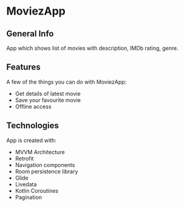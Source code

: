 # MoviezApp

## General Info
App which shows list of movies with description, IMDb rating, genre.

## Features
A few of the things you can do with MoviezApp:
* Get details of latest movie
* Save your favourite movie
* Offline access

## Technologies
App is created with:
* MVVM Architecture
* Retrofit
* Navigation components
* Room persistence library
* Glide
* Livedata
* Kotlin Coroutines
* Pagination
    
